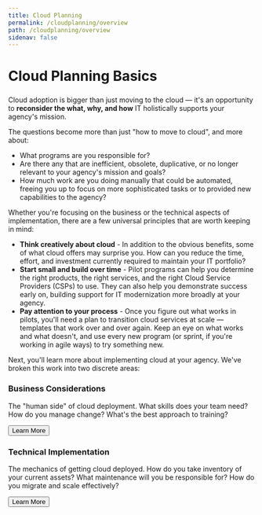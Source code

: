 ```yaml
---
title: Cloud Planning
permalink: /cloudplanning/overview
path: /cloudplanning/overview
sidenav: false
---
```


# Cloud Planning Basics

<div class="usa-alert usa-alert--info" >
  <div class="usa-alert__body">
    <h3 class="usa-alert__heading"></h3>
    <p class="usa-alert__text">Cloud adoption is bigger than just moving to the cloud — it's an opportunity to <b>reconsider the what, why, and how</b> IT holistically supports your agency's mission.</p>
  </div>
</div>

The questions become more than just "how to move to cloud", and more about:
- What programs are you responsible for?
- Are there any that are inefficient, obsolete, duplicative, or no longer relevant to your agency's mission and goals?
- How much work are you doing manually that could be automated, freeing you up to focus on more sophisticated tasks or to provided new capabilities to the agency?

Whether you're focusing on the business or the technical aspects of implementation, there are a few universal principles that are worth keeping in mind:

- **Think creatively about cloud** - In addition to the obvious benefits, some of what cloud offers may surprise you. How can you reduce the time, effort, and investment currently required to maintain your IT portfolio?
- **Start small and build over time** - Pilot programs can help you determine the right products, the right services, and the right Cloud Service Providers (CSPs) to use. They can also help you demonstrate success early on, building support for IT modernization more broadly at your agency.
- **Pay attention to your process** - Once you figure out what works in pilots, you'll need a plan to transition cloud services at scale — templates that work over and over again. Keep an eye on what works and what doesn't, and use every new program (or sprint, if you're working in agile ways) to try something new.

Next, you'll learn more about implementing cloud at your agency. We've broken this work into two discrete areas:

 <div class="grid-container">
  <div class="grid-row">
    <div class="tablet:grid-col">
    <h3>Business Considerations</h3>
    <p> The "human side" of cloud deployment. What skills does your team need? How do you manage change? What's the best approach to training?</p>
    <p><a href="/cloudplanning/business"><button class="usa-button">Learn More</button></a></p>
    </div>
    <div class="tablet:grid-col">
    <h3>Technical Implementation</h3>
    <p> The mechanics of getting cloud deployed. How do you take inventory of your current assets? What maintenance will you be responsible for? How do you migrate and scale effectively?</p>
    <p><a href="/cloudplanning/technical"><button class="usa-button">Learn More</button></a></p>
    </div> 
  </div>
</div>